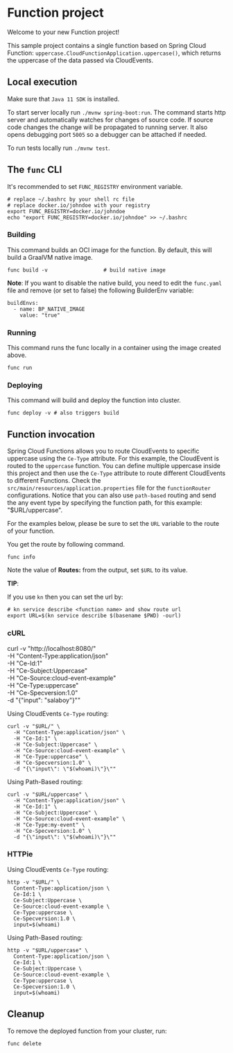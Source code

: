 # Function project

Welcome to your new Function project!

This sample project contains a single function based on Spring Cloud Function: `uppercase.CloudFunctionApplication.uppercase()`, which returns the uppercase of the data passed via CloudEvents.

## Local execution

Make sure that `Java 11 SDK` is installed.

To start server locally run `./mvnw spring-boot:run`.
The command starts http server and automatically watches for changes of source code.
If source code changes the change will be propagated to running server. It also opens debugging port `5005`
so a debugger can be attached if needed.

To run tests locally run `./mvnw test`.

## The `func` CLI

It's recommended to set `FUNC_REGISTRY` environment variable.

```shell script
# replace ~/.bashrc by your shell rc file
# replace docker.io/johndoe with your registry
export FUNC_REGISTRY=docker.io/johndoe
echo "export FUNC_REGISTRY=docker.io/johndoe" >> ~/.bashrc
```

### Building

This command builds an OCI image for the function. By default, this will build a GraalVM native image.

```shell script
func build -v                  # build native image
```

**Note**: If you want to disable the native build, you need to edit the `func.yaml` file and
remove (or set to false) the following BuilderEnv variable:
```
buildEnvs:
  - name: BP_NATIVE_IMAGE
    value: "true"
```


### Running

This command runs the func locally in a container
using the image created above.

```shell script
func run
```

### Deploying

This command will build and deploy the function into cluster.

```shell script
func deploy -v # also triggers build
```

## Function invocation

Spring Cloud Functions allows you to route CloudEvents to specific uppercase using the `Ce-Type` attribute.
For this example, the CloudEvent is routed to the `uppercase` function. You can define multiple uppercase inside this project
and then use the `Ce-Type` attribute to route different CloudEvents to different Functions.
Check the `src/main/resources/application.properties` file for the `functionRouter` configurations.
Notice that you can also use `path-based` routing and send the any event type by specifying the function path,
for this example: "$URL/uppercase".

For the examples below, please be sure to set the `URL` variable to the route of your function.

You get the route by following command.

```shell script
func info
```

Note the value of **Routes:** from the output, set `$URL` to its value.

__TIP__:

If you use `kn` then you can set the url by:

```shell script
# kn service describe <function name> and show route url
export URL=$(kn service describe $(basename $PWD) -ourl)
```

### cURL

curl -v "http://localhost:8080/" \
-H "Content-Type:application/json" \
-H "Ce-Id:1" \
-H "Ce-Subject:Uppercase" \
-H "Ce-Source:cloud-event-example" \
-H "Ce-Type:uppercase" \
-H "Ce-Specversion:1.0" \
-d "{\"input\": \"salaboy\"}\""

Using CloudEvents `Ce-Type` routing:
```shell script
curl -v "$URL/" \
  -H "Content-Type:application/json" \
  -H "Ce-Id:1" \
  -H "Ce-Subject:Uppercase" \
  -H "Ce-Source:cloud-event-example" \
  -H "Ce-Type:uppercase" \
  -H "Ce-Specversion:1.0" \
  -d "{\"input\": \"$(whoami)\"}\""
```

Using Path-Based routing:
```shell script
curl -v "$URL/uppercase" \
  -H "Content-Type:application/json" \
  -H "Ce-Id:1" \
  -H "Ce-Subject:Uppercase" \
  -H "Ce-Source:cloud-event-example" \
  -H "Ce-Type:my-event" \
  -H "Ce-Specversion:1.0" \
  -d "{\"input\": \"$(whoami)\"}\""
```

### HTTPie

Using CloudEvents `Ce-Type` routing:
```shell script
http -v "$URL/" \
  Content-Type:application/json \
  Ce-Id:1 \
  Ce-Subject:Uppercase \
  Ce-Source:cloud-event-example \
  Ce-Type:uppercase \
  Ce-Specversion:1.0 \
  input=$(whoami)
```

Using Path-Based routing:
```shell script
http -v "$URL/uppercase" \
  Content-Type:application/json \
  Ce-Id:1 \
  Ce-Subject:Uppercase \
  Ce-Source:cloud-event-example \
  Ce-Type:uppercase \
  Ce-Specversion:1.0 \
  input=$(whoami)
```

## Cleanup

To remove the deployed function from your cluster, run:

```shell
func delete
```
